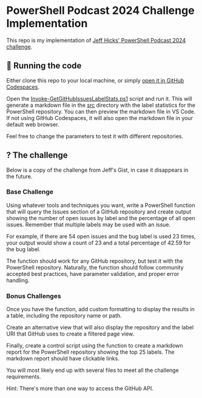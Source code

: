 # PowerShell Podcast 2024 Challenge Implementation

This repo is my implementation of [Jeff Hicks' PowerShell Podcast 2024 challenge](https://gist.github.com/jdhitsolutions/36f16e9b2d89353cfa93edc8e4b5b3c3).

## 🚀 Running the code

Either clone this repo to your local machine, or simply [open it in GitHub Codespaces](https://codespaces.new/deadlydog/Challenge.JeffHicksPowerShellPodcastChallenge2024).

Open the [Invoke-GetGitHubIssuesLabelStats.ps1](/src/Invoke-GetGitHubIssuesLabelStats.ps1) script and run it.
This will generate a markdown file in the [src](/src) directory with the label statistics for the PowerShell repository.
You can then preview the markdown file in VS Code.
If not using GitHub Codespaces, it will also open the markdown file in your default web browser.

Feel free to change the parameters to test it with different repositories.

## ? The challenge

Below is a copy of the challenge from Jeff's Gist, in case it disappears in the future.

### Base Challenge

Using whatever tools and techniques you want, write a PowerShell function that will query the Issues section of a GitHub repository and create output showing the number of open issues by label and the percentage of all open issues.
Remember that multiple labels may be used with an issue.

For example, if there are 54 open issues and the bug label is used 23 times, your output would show a count of 23 and a total percentage of 42.59 for the bug label.

The function should work for any GitHub repository, but test it with the PowerShell repository.
Naturally, the function should follow community accepted best practices, have parameter validation, and proper error handling.

### Bonus Challenges

Once you have the function, add custom formatting to display the results in a table, including the repository name or path.

Create an alternative view that will also display the repository and the label URI that GitHub uses to create a filtered page view.

Finally, create a control script using the function to create a markdown report for the PowerShell repository showing the top 25 labels.
The markdown report should have clickable links.

You will most likely end up with several files to meet all the challenge requirements.

Hint: There's more than one way to access the GitHub API.
